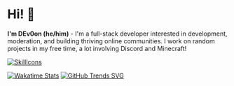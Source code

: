

# Hi! 👋
**I'm DEv0on (he/him)** - I'm a full-stack developer interested in development, moderation, and building thriving online communities. I work on random projects in my free time, a lot involving Discord and Minecraft!

[![SkillIcons](https://skillicons.dev/icons?i=java,kotlin,js,ts,rust,html,css,nodejs,tailwind,vue,nuxt,mongodb,prisma,docker)](https://skillicons.dev)<br/>


<a href="#">![Wakatime Stats](https://github-readme-stats.vercel.app/api/wakatime?username=dev0on&langs_count=5&layout=compact&theme=dark)</a>
<a href="#">![GitHub Trends SVG](https://api.githubtrends.io/user/svg/DEv0on/langs?time_range=one_year&include_private=True&compact=True&theme=dark)</a>

